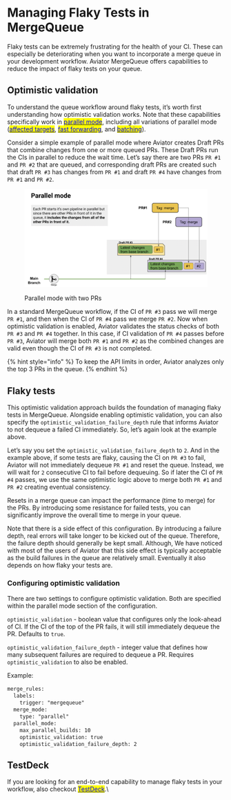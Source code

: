 # Managing Flaky Tests in MergeQueue

Flaky tests can be extremely frustrating for the health of your CI. These can especially be deteriorating when you want to incorporate a merge queue in your development workflow. Aviator MergeQueue offers capabilities to reduce the impact of flaky tests on your queue.

## Optimistic validation

To understand the queue workflow around flaky tests, it’s worth first understanding how optimistic validation works. Note that these capabilities specifically work in [<mark style="color:blue;">parallel mode</mark>](concepts/parallel-mode/), including all variations of parallel mode ([<mark style="color:blue;">affected targets</mark>](concepts/affected-targets/), [<mark style="color:blue;">fast forwarding</mark>](broken-reference), and [<mark style="color:blue;">batching</mark>](concepts/parallel-mode/batching.md)).

Consider a simple example of parallel mode where Aviator creates Draft PRs that combine changes from one or more queued PRs. These Draft PRs run the CIs in parallel to reduce the wait time. Let’s say there are two PRs `PR #1` and `PR #2` that are queued, and corresponding draft PRs are created such that draft `PR #3` has changes from `PR #1` and draft `PR #4` have changes from `PR #1` and `PR #2`.

<figure><img src="../.gitbook/assets/Screen Shot 2023-07-16 at 11.58.37 AM.png" alt=""><figcaption><p>Parallel mode with two PRs</p></figcaption></figure>

In a standard MergeQueue workflow, if the CI of `PR #3` pass we will merge `PR #1`, and then when the CI of `PR #4` pass we merge `PR #2`. Now when optimistic validation is enabled, Aviator validates the status checks of both `PR #3` and `PR #4` together. In this case, if CI validation of `PR #4` passes before `PR #3`, Aviator will merge both `PR #1` and `PR #2` as the combined changes are valid even though the CI of `PR #3` is not completed.

{% hint style="info" %}
To keep the API limits in order, Aviator analyzes only the top 3 PRs in the queue.
{% endhint %}

## Flaky tests

This optimistic validation approach builds the foundation of managing flaky tests in MergeQueue. Alongside enabling optimistic validation, you can also specify the `optimistic_validation_failure_depth` rule that informs Aviator to not dequeue a failed CI immediately. So, let’s again look at the example above.

Let’s say you set the `optimistic_validation_failure_depth` to `2`. And in the example above, if some tests are flaky, causing the CI on `PR #3` to fail, Aviator will not immediately dequeue `PR #1` and reset the queue. Instead, we will wait for `2` consecutive CI to fail before dequeuing. So if later the CI of `PR #4` passes, we use the same optimistic logic above to merge both `PR #1` and `PR #2` creating eventual consistency.

Resets in a merge queue can impact the performance (time to merge) for the PRs. By introducing some resistance for failed tests, you can significantly improve the overall time to merge in your queue.

Note that there is a side effect of this configuration. By introducing a failure depth, real errors will take longer to be kicked out of the queue. Therefore, the failure depth should generally be kept small. Although, We have noticed with most of the users of Aviator that this side effect is typically acceptable as the build failures in the queue are relatively small. Eventually it also depends on how flaky your tests are.

### Configuring optimistic validation

There are two settings to configure optimistic validation. Both are specified within the parallel mode section of the configuration.

`optimistic_validation` - boolean value that configures only the look-ahead of CI. If the CI of the top of the PR fails, it will still immediately dequeue the PR. Defaults to `true`.

`optimistic_validation_failure_depth` - integer value that defines how many subsequent failures are required to dequeue a PR. Requires `optimistic_validation` to also be enabled.

Example:

```
merge_rules:
  labels:
    trigger: "mergequeue"
  merge_mode:
    type: "parallel"
  parallel_mode:
    max_parallel_builds: 10
    optimistic_validation: true
    optimistic_validation_failure_depth: 2
```

## TestDeck

If you are looking for an end-to-end capability to manage flaky tests in your workflow, also checkout [<mark style="color:blue;">TestDeck</mark>](managing-flaky-tests-in-mergequeue.md#testdeck).\
